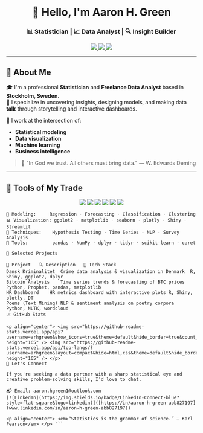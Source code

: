 <h1 align="center">👋 Hello, I'm <strong>Aaron H. Green</strong></h1>
<h3 align="center">📊 Statistician | 📈 Data Analyst | 🔍 Insight Builder</h3>

<p align="center">
  <a href="mailto:aaron.green@example.com">
    <img src="https://img.shields.io/badge/Email-Contact-informational?style=flat-square&logo=gmail&logoColor=white&color=red" />
  </a>
  <a href="https://www.linkedin.com/in/your-linkedin">
    <img src="https://img.shields.io/badge/LinkedIn-Connect-blue?style=flat-square&logo=linkedin" />
  </a>
  <a href="https://yourportfolio.com">
    <img src="https://img.shields.io/badge/Portfolio-Visit-black?style=flat-square&logo=firefox" />
  </a>
</p>

---

## 🧠 About Me

🎓 I'm a professional **Statistician** and **Freelance Data Analyst** based in **Stockholm, Sweden**.  
📌 I specialize in uncovering insights, designing models, and making data **talk** through storytelling and interactive dashboards.  

🔬 I work at the intersection of:
- **Statistical modeling**
- **Data visualization**
- **Machine learning**
- **Business intelligence**

> 💬 "In God we trust. All others must bring data." — W. Edwards Deming

---

## 🧰 Tools of My Trade

<p align="center">
  <img src="https://img.shields.io/badge/Python-Data%20Science-blue?logo=python&logoColor=white&style=flat-square" />
  <img src="https://img.shields.io/badge/R-Statistics-success?logo=r&logoColor=white&style=flat-square" />
  <img src="https://img.shields.io/badge/Tableau-Data%20Viz-orange?logo=tableau&logoColor=white&style=flat-square" />
  <img src="https://img.shields.io/badge/Power%20BI-Business%20Intel-yellow?logo=powerbi&logoColor=black&style=flat-square" />
  <img src="https://img.shields.io/badge/SQL-Data%20Access-blue?logo=postgresql&logoColor=white&style=flat-square" />
  <img src="https://img.shields.io/badge/Excel-Advanced-success?logo=microsoft-excel&logoColor=white&style=flat-square" />
</p>

```text
📐 Modeling:     Regression · Forecasting · Classification · Clustering
📊 Visualization: ggplot2 · matplotlib · seaborn · plotly · Shiny · Streamlit
🔎 Techniques:    Hypothesis Testing · Time Series · NLP · Survey Analysis
🧪 Tools:         pandas · NumPy · dplyr · tidyr · scikit-learn · caret

📂 Selected Projects

📁 Project	🔍 Description	🧰 Tech Stack
Dansk Kriminalitet	Crime data analysis & visualization in Denmark	R, Shiny, ggplot2, dplyr
Bitcoin Analysis	Time series trends & forecasting of BTC prices	Python, Prophet, pandas, matplotlib
HR Dashboard	HR metrics dashboard with interactive plots	R, Shiny, plotly, DT
Poems (Text Mining)	NLP & sentiment analysis on poetry corpora	Python, NLTK, wordcloud
📈 GitHub Stats

<p align="center"> <img src="https://github-readme-stats.vercel.app/api?username=arhgreen&show_icons=true&theme=default&hide_border=true&count_private=true" height="165" /> <img src="https://github-readme-stats.vercel.app/api/top-langs/?username=arhgreen&layout=compact&hide=html,css&theme=default&hide_border=true" height="165" /> </p>
💼 Let's Connect

If you're seeking a data partner with a sharp statistical eye and creative problem-solving skills, I’d love to chat.

📬 Email: aaron.hgreen1@outlook.com
[![LinkedIn](https://img.shields.io/badge/LinkedIn-Connect-blue?style=flat-square&logo=linkedin)]([https://in/aaron-h-green-abb827197](www.linkedin.com/in/aaron-h-green-abb827197))

<p align="center"> <em>“Statistics is the grammar of science.” — Karl Pearson</em> </p> ```
